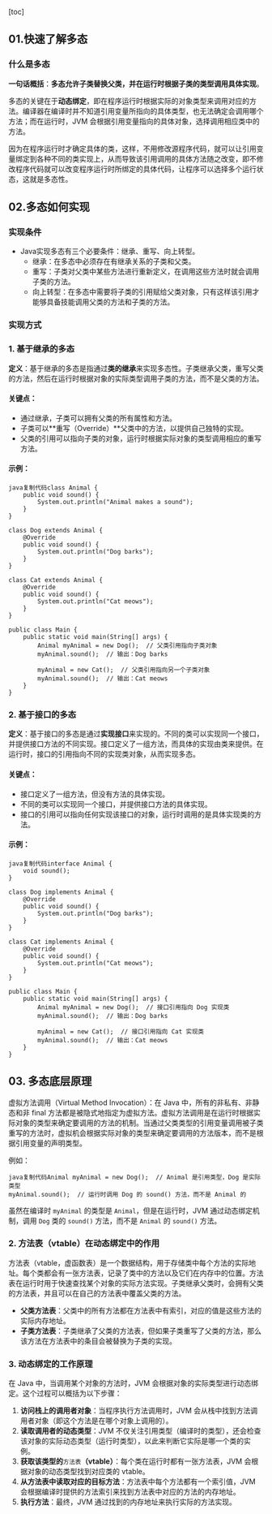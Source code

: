 [toc]

## 01.快速了解多态

###  什么是多态

**一句话概括**：**多态允许子类替换父类，并在运行时根据子类的类型调用具体实现**。

多态的关键在于**动态绑定**，即在程序运行时根据实际的对象类型来调用对应的方法。编译器在编译时并不知道引用变量所指向的具体类型，也无法确定会调用哪个方法；而在运行时，JVM 会根据引用变量指向的具体对象，选择调用相应类中的方法。

因为在程序运行时才确定具体的类，这样，不用修改源程序代码，就可以让引用变量绑定到各种不同的类实现上，从而导致该引用调用的具体方法随之改变，即不修改程序代码就可以改变程序运行时所绑定的具体代码，让程序可以选择多个运行状态，这就是多态性。

## 02.多态如何实现

### 实现条件

- Java实现多态有三个必要条件：继承、重写、向上转型。
  - 继承：在多态中必须存在有继承关系的子类和父类。
  - 重写：子类对父类中某些方法进行重新定义，在调用这些方法时就会调用子类的方法。
  - 向上转型：在多态中需要将子类的引用赋给父类对象，只有这样该引用才能够具备技能调用父类的方法和子类的方法。



### 实现方式

### 1. **基于继承的多态**

**定义**：基于继承的多态是指通过**类的继承**来实现多态性。子类继承父类，重写父类的方法，然后在运行时根据对象的实际类型调用子类的方法，而不是父类的方法。

#### **关键点**：

- 通过继承，子类可以拥有父类的所有属性和方法。
- 子类可以**重写（Override）**父类中的方法，以提供自己独特的实现。
- 父类的引用可以指向子类的对象，运行时根据实际对象的类型调用相应的重写方法。

#### **示例**：

```
java复制代码class Animal {
    public void sound() {
        System.out.println("Animal makes a sound");
    }
}

class Dog extends Animal {
    @Override
    public void sound() {
        System.out.println("Dog barks");
    }
}

class Cat extends Animal {
    @Override
    public void sound() {
        System.out.println("Cat meows");
    }
}

public class Main {
    public static void main(String[] args) {
        Animal myAnimal = new Dog();  // 父类引用指向子类对象
        myAnimal.sound();  // 输出：Dog barks

        myAnimal = new Cat();  // 父类引用指向另一个子类对象
        myAnimal.sound();  // 输出：Cat meows
    }
}
```



### 2. **基于接口的多态**

**定义**：基于接口的多态是通过**实现接口**来实现的。不同的类可以实现同一个接口，并提供接口方法的不同实现。接口定义了一组方法，而具体的实现由类来提供。在运行时，接口的引用指向不同的实现类对象，从而实现多态。

#### **关键点**：

- 接口定义了一组方法，但没有方法的具体实现。
- 不同的类可以实现同一个接口，并提供接口方法的具体实现。
- 接口的引用可以指向任何实现该接口的对象，运行时调用的是具体实现类的方法。

#### **示例**：

```
java复制代码interface Animal {
    void sound();
}

class Dog implements Animal {
    @Override
    public void sound() {
        System.out.println("Dog barks");
    }
}

class Cat implements Animal {
    @Override
    public void sound() {
        System.out.println("Cat meows");
    }
}

public class Main {
    public static void main(String[] args) {
        Animal myAnimal = new Dog();  // 接口引用指向 Dog 实现类
        myAnimal.sound();  // 输出：Dog barks

        myAnimal = new Cat();  // 接口引用指向 Cat 实现类
        myAnimal.sound();  // 输出：Cat meows
    }
}
```



## 03. 多态底层原理

虚拟方法调用（Virtual Method Invocation）：在 Java 中，所有的非私有、非静态和非 final 方法都是被隐式地指定为虚拟方法。虚拟方法调用是在运行时根据实际对象的类型来确定要调用的方法的机制。当通过父类类型的引用变量调用被子类重写的方法时，虚拟机会根据实际对象的类型来确定要调用的方法版本，而不是根据引用变量的声明类型。

例如：

```
java复制代码Animal myAnimal = new Dog();  // Animal 是引用类型，Dog 是实际类型
myAnimal.sound();  // 运行时调用 Dog 的 sound() 方法，而不是 Animal 的
```

虽然在编译时 `myAnimal` 的类型是 `Animal`，但是在运行时，JVM 通过动态绑定机制，调用 `Dog` 类的 `sound()` 方法，而不是 `Animal` 的 `sound()` 方法。

### 2. **方法表（vtable）在动态绑定中的作用**

方法表（vtable，虚函数表）是一个数据结构，用于存储类中每个方法的实际地址。每个类都会有一张方法表，记录了类中的方法以及它们在内存中的位置。方法表在运行时用于快速查找某个对象的实际方法实现。子类继承父类时，会拥有父类的方法表，并且可以在自己的方法表中覆盖父类的方法。

- **父类方法表**：父类中的所有方法都在方法表中有索引，对应的值是这些方法的实际内存地址。
- **子类方法表**：子类继承了父类的方法表，但如果子类重写了父类的方法，那么该方法在方法表中的条目会被替换为子类的实现。

### 3. **动态绑定的工作原理**

在 Java 中，当调用某个对象的方法时，JVM 会根据对象的实际类型进行动态绑定。这个过程可以概括为以下步骤：

1. **访问栈上的调用者对象**：当程序执行方法调用时，JVM 会从栈中找到方法调用者对象（即这个方法是在哪个对象上调用的）。
2. **读取调用者的动态类型**：JVM 不仅关注引用类型（编译时的类型），还会检查该对象的实际动态类型（运行时类型），以此来判断它实际是哪一个类的实例。
3. **获取该类型的**`方法表`**（vtable）**：每个类在运行时都有一张方法表，JVM 会根据对象的动态类型找到对应类的 vtable。
4. **从方法表中读取对应的目标方法**：方法表中每个方法都有一个索引值，JVM 会根据编译时提供的方法索引来找到方法表中对应的方法的内存地址。
5. **执行方法**：最终，JVM 通过找到的内存地址来执行实际的方法实现。